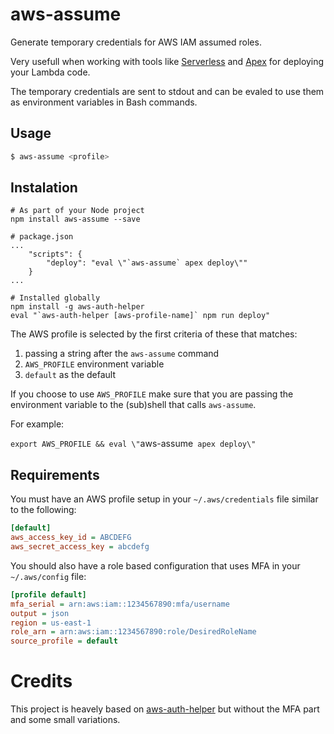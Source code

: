 # aws-assume

Generate temporary credentials for AWS IAM assumed roles.

Very usefull when working with tools like [Serverless](http://serverless.com/) and
[Apex](http://apex.run/) for deploying your Lambda code.

The temporary credentials are sent to stdout and can be evaled to use them
as environment variables in Bash commands.

## Usage

```bash
$ aws-assume <profile>
```

## Instalation
```
# As part of your Node project
npm install aws-assume --save

# package.json
...
    "scripts": {
        "deploy": "eval \"`aws-assume` apex deploy\""
    }
...
```

```
# Installed globally
npm install -g aws-auth-helper
eval "`aws-auth-helper [aws-profile-name]` npm run deploy"
```

The AWS profile is selected by the first criteria of these that matches:

1. passing a string after the `aws-assume` command
2. `AWS_PROFILE` environment variable
3. `default` as the default

If you choose to use `AWS_PROFILE` make sure that you are passing the environment
variable to the (sub)shell that calls `aws-assume`.

For example:

`export AWS_PROFILE && eval \"`aws-assume` apex deploy\"`

## Requirements

You must have an AWS profile setup in your `~/.aws/credentials` file similar to
the following:

```ini
[default]
aws_access_key_id = ABCDEFG
aws_secret_access_key = abcdefg
```

You should also have a role based configuration that uses MFA in your
`~/.aws/config` file:

```ini
[profile default]
mfa_serial = arn:aws:iam::1234567890:mfa/username
output = json
region = us-east-1
role_arn = arn:aws:iam::1234567890:role/DesiredRoleName
source_profile = default
```

# Credits

This project is heavely based on [aws-auth-helper](https://github.com/CoffeeAndCode/aws-auth-helper) but without the MFA part and some small variations.
